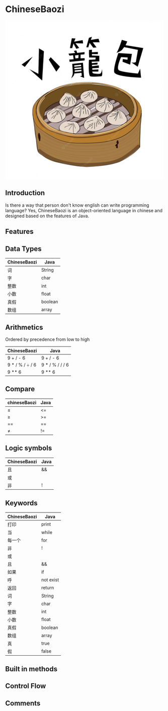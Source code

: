 # ChineseBaozi

<img src="./docs/logo.webp" alt="logo" />

## Introduction

Is there a way that person don't know english can write programming language? Yes, ChineseBaozi is an object-oriented language in chinese and designed based on the features of Java.

## Features

## Data Types

| ChineseBaozi | Java    |
| ------------ | ------- |
| 词           | String  |
| 字           | char    |
| 整数         | int     |
| 小数         | float   |
| 真假         | boolean |
| 数组         | array   |

## Arithmetics

Ordered by precedence from low to high

| ChineseBaozi     | Java             |
| ---------------- | ---------------- |
| 9 + / - 6        | 9 + / - 6        |
| 9 \* / % / ÷ / 6 | 9 \* / % / / / 6 |
| 9 \*\* 6         | 9 \*\* 6         |

## Compare

| chineseBaozi | Java |
| ------------ | ---- |
| ≤            | <=   |
| ≥            | >=   |
| ==           | ==   |
| ≠            | !=   |

## Logic symbols

| ChineseBaozi | Java |
| ------------ | ---- |
| 且           | &&   |
| 或           |      |
| 非           | !    |

## Keywords

| ChineseBaozi | Java      |
| ------------ | --------- |
| 打印         | print     |
| 当           | while     |
| 每一个       | for       |
| 非           | !         |
| 或           |           |
| 且           | &&        |
| 如果         | if        |
| 呼           | not exist |
| 返回         | return    |
| 词           | String    |
| 字           | char      |
| 整数         | int       |
| 小数         | float     |
| 真假         | boolean   |
| 数组         | array     |
| 真           | true      |
| 假           | false     |

## Built in methods

## Control Flow

## Comments
